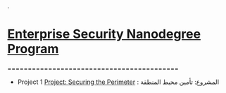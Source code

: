 .

# [Enterprise Security Nanodegree Program](https://github.com/nancyalaswad90/Enterprise-Security---Bertelsmann-ND)

==========================================

- Project 1 [Project: Securing the Perimeter](https://docs.google.com/presentation/d/1sW_BQnI02aL8DKqH3fTW2QsJx3HO-77DYHSDhmJtJvg/edit#slide=id.g1e9ed12aab_0_0) : المشروع: تأمين محيط المنطقة
